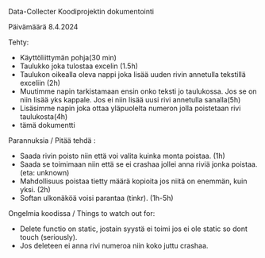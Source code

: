 Data-Collecter Koodiprojektin dokumentointi

 Päivämäärä 8.4.2024 

 

 Tehty: 
 
- Käyttöliittymän pohja(30 min)
- Taulukko joka tulostaa excelin (1.5h)
- Taulukon oikealla oleva nappi joka lisää uuden rivin annetulla tekstillä exceliin (2h)
- Muutimme napin tarkistamaan ensin onko teksti jo taulukossa. Jos se on niin lisää yks kappale. Jos ei niin lisää uusi rivi annetulla sanalla(5h)
- Lisäsimme napin joka ottaa yläpuolelta numeron jolla poistetaan rivi taulukosta(4h)
- tämä dokumentti 


 

 

 Parannuksia / Pitää tehdä : 

- Saada rivin poisto niin että voi valita kuinka monta poistaa. (1h)
- Saada se toimimaan niin että se ei crashaa jollei anna riviä jonka poistaa. (eta: unknown)
- Mahdollisuus poistaa tietty määrä kopioita jos niitä on enemmän, kuin yksi. (2h)
- Softan ulkonäköä voisi parantaa (tinkr). (1h-5h)

 
 

 Ongelmia koodissa / Things to watch out for: 

- Delete functio on static, jostain syystä ei toimi jos ei ole static so dont touch (seriously).
- Jos deleteen ei anna rivi numeroa niin koko juttu crashaa.
